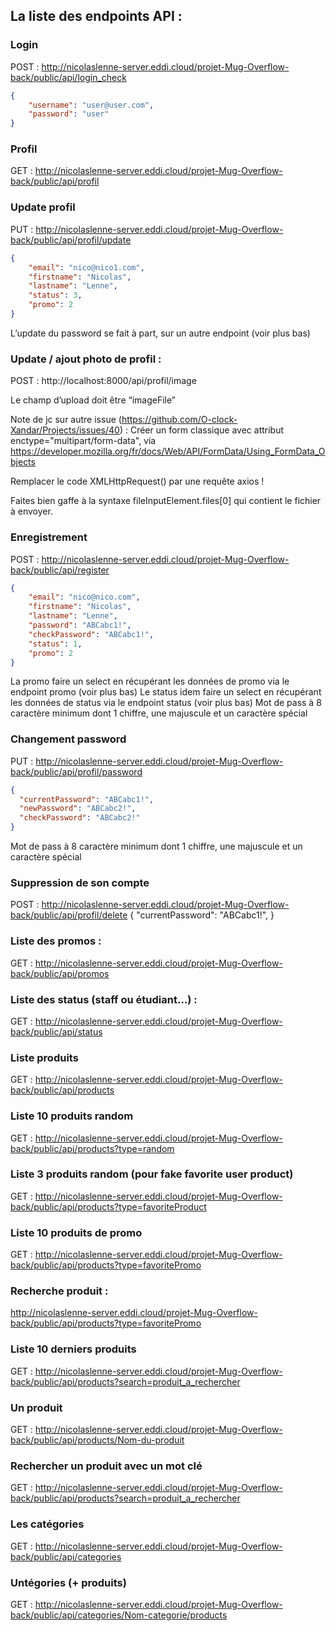 ## La liste des endpoints API :

### Login

POST : http://nicolaslenne-server.eddi.cloud/projet-Mug-Overflow-back/public/api/login_check

```json
{
	"username": "user@user.com",
	"password": "user"
}
```

### Profil

GET : http://nicolaslenne-server.eddi.cloud/projet-Mug-Overflow-back/public/api/profil

### Update profil

PUT : http://nicolaslenne-server.eddi.cloud/projet-Mug-Overflow-back/public/api/profil/update

```json
{
	"email": "nico@nico1.com",
	"firstname": "Nicolas",
	"lastname": "Lenne",
	"status": 3,
	"promo": 2
}
```

L’update du password se fait à part, sur un autre endpoint (voir plus bas)

### Update / ajout photo de profil :

POST : http://localhost:8000/api/profil/image

Le champ d’upload doit être “imageFile”

Note de jc sur autre issue (https://github.com/O-clock-Xandar/Projects/issues/40) :
Créer un form classique avec attribut enctype="multipart/form-data", via https://developer.mozilla.org/fr/docs/Web/API/FormData/Using_FormData_Objects

Remplacer le code XMLHttpRequest() par une requête axios !

Faites bien gaffe à la syntaxe fileInputElement.files[0] qui contient le fichier à envoyer.

### Enregistrement

POST : http://nicolaslenne-server.eddi.cloud/projet-Mug-Overflow-back/public/api/register

```json
{
	"email": "nico@nico.com",
	"firstname": "Nicolas",
	"lastname": "Lenne",
	"password": "ABCabc1!",
	"checkPassword": "ABCabc1!",
	"status": 1,
	"promo": 2
}
```

La promo faire un select en récupérant les données de promo via le endpoint promo (voir plus bas)
Le status idem faire un select en récupérant les données de status via le endpoint status (voir plus bas)
Mot de pass à 8 caractère minimum dont 1 chiffre, une majuscule et un caractère spécial

### Changement password

PUT : http://nicolaslenne-server.eddi.cloud/projet-Mug-Overflow-back/public/api/profil/password

```json
{
  "currentPassword": "ABCabc1!",
  "newPassword": "ABCabc2!",
  "checkPassword": "ABCabc2!"
}
```

Mot de pass à 8 caractère minimum dont 1 chiffre, une majuscule et un caractère spécial

### Suppression de son compte

POST : http://nicolaslenne-server.eddi.cloud/projet-Mug-Overflow-back/public/api/profil/delete
{
  "currentPassword": "ABCabc1!",
}

### Liste des promos :

GET : http://nicolaslenne-server.eddi.cloud/projet-Mug-Overflow-back/public/api/promos

### Liste des status (staff ou étudiant…) :

GET : http://nicolaslenne-server.eddi.cloud/projet-Mug-Overflow-back/public/api/status

### Liste produits

GET : http://nicolaslenne-server.eddi.cloud/projet-Mug-Overflow-back/public/api/products

### Liste 10 produits random

GET : http://nicolaslenne-server.eddi.cloud/projet-Mug-Overflow-back/public/api/products?type=random

### Liste 3 produits random (pour fake favorite user product)

GET : http://nicolaslenne-server.eddi.cloud/projet-Mug-Overflow-back/public/api/products?type=favoriteProduct

### Liste 10 produits de promo

GET : http://nicolaslenne-server.eddi.cloud/projet-Mug-Overflow-back/public/api/products?type=favoritePromo

### Recherche produit :

http://nicolaslenne-server.eddi.cloud/projet-Mug-Overflow-back/public/api/products?type=favoritePromo

### Liste 10 derniers produits

GET : http://nicolaslenne-server.eddi.cloud/projet-Mug-Overflow-back/public/api/products?search=produit_a_rechercher

### Un produit

GET : http://nicolaslenne-server.eddi.cloud/projet-Mug-Overflow-back/public/api/products/Nom-du-produit

### Rechercher un produit avec un mot clé

GET : http://nicolaslenne-server.eddi.cloud/projet-Mug-Overflow-back/public/api/products?search=produit_a_rechercher

### Les catégories 

GET : http://nicolaslenne-server.eddi.cloud/projet-Mug-Overflow-back/public/api/categories

### Untégories (+ produits)

GET : 
http://nicolaslenne-server.eddi.cloud/projet-Mug-Overflow-back/public/api/categories/Nom-categorie/products

